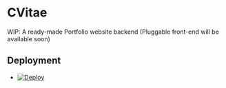 # CVitae
WIP: A ready-made Portfolio website backend (Pluggable front-end will be available soon)


## Deployment

- [![Deploy](https://www.herokucdn.com/deploy/button.svg)](https://heroku.com/deploy?template=https://github.com/michaelhenry/CVitae)